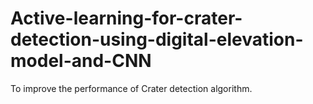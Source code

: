 # Active-learning-for-crater-detection-using-digital-elevation-model-and-CNN
To improve the performance of Crater detection algorithm.
